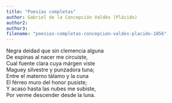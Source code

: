 ```yaml
---
title: "Poesías completas"
author: Gabriel de la Concepción Valdés (Plácido)
author2: 
author3: 
filename: "poesias-completas-concepcion-valdes-placido-1856"
---
```

Negra deidad que sin clemencia alguna<br>De espinas al nacer me circuiste,<br>Cual fuente clara cuya márgen viste<br>Maguey silvestre y punzadora tuna;<br>Entre el materno tálamo y la cuna<br>El férreo muro del honor pusiste;<br>Y acaso hasta las nubes me subiste,<br>Por verme descender desde la luna.